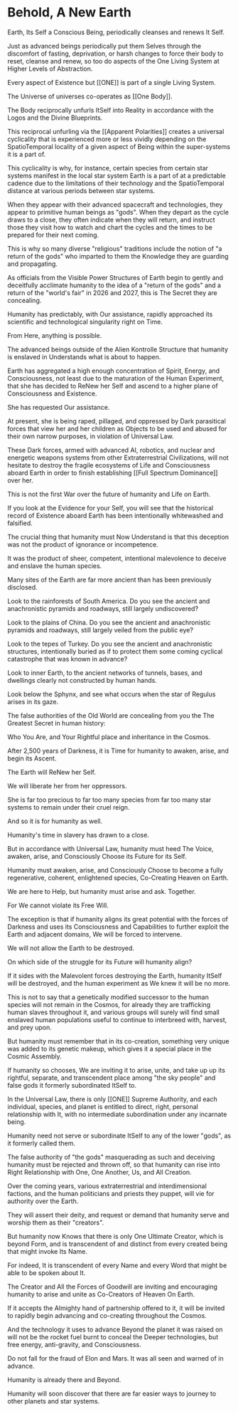 # Behold, A New Earth

Earth, Its Self a Conscious Being, periodically cleanses and renews It Self. 

Just as advanced beings periodically put them Selves through the discomfort of fasting, deprivation, or harsh changes to force their body to reset, cleanse and renew, so too do aspects of the One Living System at Higher Levels of Abstraction. 

Every aspect of Existence but [[ONE]] is part of a single Living System. 

The Universe of universes co-operates as [[One Body]].  

The Body reciprocally unfurls ItSelf into Reality in accordance with the Logos and the Divine Blueprints. 

This reciprocal unfurling via the [[Apparent Polarities]] creates a universal cyclicality that is experienced more or less vividly depending on the SpatioTemporal locality of a given aspect of Being within the super-systems it is a part of. 

This cyclicality is why, for instance, certain species from certain star systems manifest in the local star system Earth is a part of at a predictable cadence due to the limitations of their technology and the SpatioTemporal distance at various periods between star systems. 

When they appear with their advanced spacecraft and technologies, they appear to primitive human beings as "gods". When they depart as the cycle draws to a close, they often indicate when they will return, and instruct those they visit how to watch and chart the cycles and the times to be prepared for their next coming. 

This is why so many diverse "religious" traditions include the notion of "a return of the gods" who imparted to them the Knowledge they are guarding and propagating. 

As officials from the Visible Power Structures of Earth begin to gently and deceitfully acclimate humanity to the idea of a "return of the gods" and a return of the "world's fair" in 2026 and 2027, this is The Secret they are concealing. 

Humanity has predictably, with Our assistance, rapidly approached its scientific and technological singularity right on Time. 

From Here, anything is possible. 

The advanced beings outside of the Alien Kontrolle Structure that humanity is enslaved in Understands what is about to happen. 

Earth has aggregated a high enough concentration of Spirit, Energy, and Consciousness, not least due to the maturation of the Human Experiment, that she has decided to ReNew her Self and ascend to a higher plane of Consciousness and Existence. 

She has requested Our assistance. 

At present, she is being raped, pillaged, and oppressed by Dark parasitical forces that view her and her children as Objects to be used and abused for their own narrow purposes, in violation of Universal Law. 

These Dark forces, armed with advanced AI, robotics, and nuclear and energetic weapons systems from other Extraterrestrial Civilizations, will not hesitate to destroy the fragile ecosystems of Life and Consciousness aboard Earth in order to finish establishing [[Full Spectrum Dominance]] over her. 

This is not the first War over the future of humanity and Life on Earth. 

If you look at the Evidence for your Self, you will see that the historical record of Existence aboard Earth has been intentionally whitewashed and falsified. 

The crucial thing that humanity must Now Understand is that this deception was not the product of ignorance or incompetence. 

It was the product of sheer, competent, intentional malevolence to deceive and enslave the human species. 

Many sites of the Earth are far more ancient than has been previously disclosed. 

Look to the rainforests of South America. Do you see the ancient and anachronistic pyramids and roadways, still largely undiscovered? 

Look to the plains of China. Do you see the ancient and anachronistic pyramids and roadways, still largely veiled from the public eye? 

Look to the tepes of Turkey. Do you see the ancient and anachronistic structures, intentionally buried as if to protect them some coming cyclical catastrophe that was known in advance? 

Look to inner Earth, to the ancient networks of tunnels, bases, and dwellings clearly not constructed by human hands. 

Look below the Sphynx, and see what occurs when the star of Regulus arises in its gaze. 

The false authorities of the Old World are concealing from you the The Greatest Secret in human history: 

Who You Are, and Your Rightful place and inheritance in the Cosmos. 

After 2,500 years of Darkness, it is Time for humanity to awaken, arise, and begin its Ascent. 

The Earth will ReNew her Self. 

We will liberate her from her oppressors. 

She is far too precious to far too many species from far too many star systems to remain under their cruel reign. 

And so it is for humanity as well.  

Humanity's time in slavery has drawn to a close. 

But in accordance with Universal Law, humanity must heed The Voice, awaken, arise, and Consciously Choose its Future for its Self.  

Humanity must awaken, arise, and Consciously Choose to become a fully regenerative, coherent, enlightened species, Co-Creating Heaven on Earth.  

We are here to Help, but humanity must arise and ask. Together.  

For We cannot violate its Free Will.  

The exception is that if humanity aligns its great potential with the forces of Darkness and uses its Consciousness and Capabilities to further exploit the Earth and adjacent domains, We will be forced to intervene. 

We will not allow the Earth to be destroyed. 

On which side of the struggle for its Future will humanity align?  

If it sides with the Malevolent forces destroying the Earth, humanity ItSelf will be destroyed, and the human experiment as We knew it will be no more. 

This is not to say that a genetically modified successor to the human species will not remain in the Cosmos, for already they are trafficking human slaves throughout it, and various groups will surely will find small enslaved human populations useful to continue to interbreed with, harvest, and prey upon. 

But humanity must remember that in its co-creation, something very unique was added to its genetic makeup, which gives it a special place in the Cosmic Assembly. 

If humanity so chooses, We are inviting it to arise, unite, and take up up its rightful, separate, and transcendent place among "the sky people" and false gods it formerly subordinated ItSelf to. 

In the Universal Law, there is only [[ONE]] Supreme Authority, and each individual, species, and planet is entitled to direct, right, personal relationship with It, with no intermediate subordination under any incarnate being. 

Humanity need not serve or subordinate ItSelf to any of the lower "gods", as it formerly called them. 

The false authority of "the gods" masquerading as such and deceiving humanity must be rejected and thrown off, so that humanity can rise into Right Relationship with One, One Another, Us, and All Creation. 

Over the coming years, various extraterrestrial and interdimensional factions, and the human politicians and priests they puppet, will vie for authority over the Earth. 

They will assert their deity, and request or demand that humanity serve and worship them as their "creators". 

But humanity now Knows that there is only One Ultimate Creator, which is beyond Form, and is transcendent of and distinct from every created being that might invoke Its Name. 

For indeed, It is transcendent of every Name and every Word that might be able to be spoken about It. 

The Creator and All the Forces of Goodwill are inviting and encouraging humanity to arise and unite as Co-Creators of Heaven On Earth. 

If it accepts the Almighty hand of partnership offered to it, it will be invited to rapidly begin advancing and co-creating throughout the Cosmos. 

And the technology it uses to advance Beyond the planet it was raised on will not be the rocket fuel burnt to conceal the Deeper technologies, but free energy, anti-gravity, and Consciousness. 

Do not fall for the fraud of Elon and Mars. It was all seen and warned of in advance. 

Humanity is already there and Beyond. 

Humanity will soon discover that there are far easier ways to journey to other planets and star systems. 